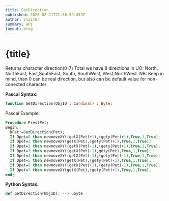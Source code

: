 ```yaml
---
title: GetDirection
published: 2020-02-21T21:36:59.459Z
author: Vizit0r
summary: API
layout: blog
---
```


# {title}

Returns character direction(0-7)
Total we have 8 directions in UO: North, NorthEast, East,SouthEast, South, SouthWest, West,NorthWest.
NB: Keep in mind, than 0 can be real direction, but also can be default value for non-conected character

**Pascal Syntax:**

```pascal
function GetDirection(ObjID : Cardinal) : Byte;
```
Pascal Example:
```pascal
Procedure PreslPet;
Begin;
  DPet:=GetDirection(Pet);
  If Dpet=0 then newmoveXY((getX(Pet)+1),(gety(Pet)+1),True,1,True);
  If Dpet=1 then newmoveXY(getX(Pet),(gety(Pet)+1),True,1,True);
  If Dpet=2 then newmoveXY((getX(Pet)-1),(gety(Pet)+1),True,1,True);
  If Dpet=3 then newmoveXY((getX(Pet)-1),gety(Pet),True,1,True);
  If Dpet=4 then newmoveXY((getX(Pet)-1),(gety(Pet)-1),True,1,True);
  If Dpet=5 then newmoveXY(getX(Pet),(gety(Pet)-1),True,1,True);
  If Dpet=6 then newmoveXY((getX(Pet)+1),(gety(Pet)-1),True,1,True);
  If Dpet=7 then newmoveXY(getX(Pet),(gety(Pet)+1),True,1,True);  
end; 
```


**Python Syntax:**
```python
def GetDirection(ObjID): --> ubyte
```
